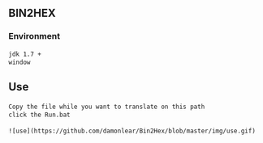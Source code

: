 ## BIN2HEX

### Environment
	
	jdk 1.7 + 
	window

## Use

	Copy the file while you want to translate on this path 
	click the Run.bat
	
	![use](https://github.com/damonlear/Bin2Hex/blob/master/img/use.gif)